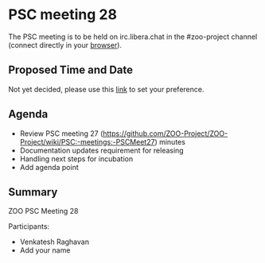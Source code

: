 
# PSC meeting 28

The PSC meeting is to be held on irc.libera.chat in the #zoo-project channel (connect directly in your [browser](https://web.libera.chat/?channels=#zoo-project)).

## Proposed Time and Date

Not yet decided, please use this [link](https://doodle.com/poll/smutpyruvrxn87ys) to set your preference.

## Agenda

* Review PSC meeting 27 (https://github.com/ZOO-Project/ZOO-Project/wiki/PSC:-meetings:-PSCMeet27) minutes
* Documentation updates requirement for releasing
* Handling next steps for incubation
* Add agenda point

## Summary

ZOO PSC Meeting 28

Participants:

* Venkatesh Raghavan
* Add your name




